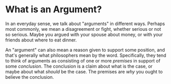 # What is an Argument?

In an everyday sense, we talk about "arguments" in different ways. Perhaps most commonly, we mean a disagreement or fight, whether serious
or not so serious. Maybe you argued with your spouse about money, or with your friends about where to eat dinner.

An "argument" can also mean a reason given to support some position, and that's generally what philosophers mean by the word. Specifically, they tend to think of 
arguments as consisting of one or more _premises_ in support of some _conclusion_. The conclusion is a claim about what is the case, or maybe about what _should_
be the case. The premises are _why_ you ought to believe the conclusion.

